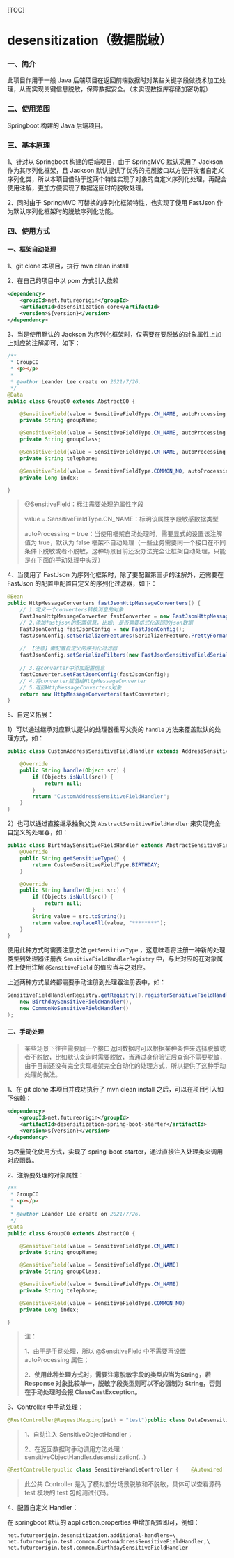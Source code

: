 [TOC]

# desensitization（数据脱敏）

### 一、简介

此项目作用于一般 Java 后端项目在返回前端数据时对某些关键字段做技术加工处理，从而实现关键信息脱敏，保障数据安全。（未实现数据库存储加密功能）

### 二、使用范围

Springboot 构建的 Java 后端项目。

### 三、基本原理

1、针对以 Springboot 构建的后端项目，由于 SpringMVC 默认采用了 Jackson 作为其序列化框架，且 Jackson 默认提供了优秀的拓展接口以方便开发者自定义序列化类，所以本项目借助于这两个特性实现了对象的自定义序列化处理，再配合使用注解，更加方便实现了数据返回时的脱敏处理。

2、同时由于 SpringMVC 可替换的序列化框架特性，也实现了使用 FastJson 作为默认序列化框架时的脱敏序列化功能。

### 四、使用方式

#### 一、框架自动处理

1、git clone 本项目，执行 mvn clean install

2、在自己的项目中以 pom 方式引入依赖

```xml
<dependency>
	<groupId>net.futureorigin</groupId>
	<artifactId>desensitization-core</artifactId>
	<version>${version}</version>
</dependency>
```

3、当是使用默认的 Jackson 为序列化框架时，仅需要在要脱敏的对象属性上加上对应的注解即可，如下：

```java
/**
 * GroupCO
 * <p></p>
 *
 * @author Leander Lee create on 2021/7/26.
 */
@Data
public class GroupCO extends AbstractCO {

    @SensitiveField(value = SensitiveFieldType.CN_NAME, autoProcessing = true)
    private String groupName;

    @SensitiveField(value = SensitiveFieldType.CN_NAME, autoProcessing = true)
    private String groupClass;

    @SensitiveField(value = SensitiveFieldType.CN_NAME, autoProcessing = true)
    private String telephone;

    @SensitiveField(value = SensitiveFieldType.COMMON_NO, autoProcessing = true)
    private Long index;

}

```

> @SensitiveField：标注需要处理的属性字段
>
> value = SensitiveFieldType.CN_NAME：标明该属性字段敏感数据类型
>
> autoProcessing = true：当使用框架自动处理时，需要显式的设置该注解值为 true，默认为 false 框架不自动处理（一些业务需要同一个接口在不同条件下脱敏或者不脱敏，这种场景目前还没办法完全让框架自动处理，只能是在下面的手动处理中实现）
>
>

4、当使用了 FastJson 为序列化框架时，除了要配置第三步的注解外，还需要在 FastJson 的配置中配置自定义的序列化过滤器，如下：

```java
@Bean
public HttpMessageConverters fastJsonHttpMessageConverters() {
    // 1.定义一个converters转换消息的对象
    FastJsonHttpMessageConverter fastConverter = new FastJsonHttpMessageConverter();
    // 2.添加fastjson的配置信息，比如: 是否需要格式化返回的json数据
    FastJsonConfig fastJsonConfig = new FastJsonConfig();
    fastJsonConfig.setSerializerFeatures(SerializerFeature.PrettyFormat);
    
    // 【注意】需配置自定义的序列化过滤器
    fastJsonConfig.setSerializeFilters(new FastJsonSensitiveFieldSerializer());
    
    // 3.在converter中添加配置信息
    fastConverter.setFastJsonConfig(fastJsonConfig);
    // 4.将converter赋值给HttpMessageConverter
    // 5.返回HttpMessageConverters对象
    return new HttpMessageConverters(fastConverter);
}
```

5、自定义拓展：

1）可以通过继承对应默认提供的处理器重写父类的 `handle` 方法来覆盖默认的处理方式，如：

```java
public class CustomAddressSensitiveFieldHandler extends AddressSensitiveFieldHandler {

    @Override
    public String handle(Object src) {
        if (Objects.isNull(src)) {
            return null;
        }
        return "CustomAddressSensitiveFieldHandler";
    }
}
```

2）也可以通过直接继承抽象父类 `AbstractSensitiveFieldHandler` 来实现完全自定义的处理器，如：

```java
public class BirthdaySensitiveFieldHandler extends AbstractSensitiveFieldHandler {
    @Override
    public String getSensitiveType() {
        return CustomSensitiveFieldType.BIRTHDAY;
    }

    @Override
    public String handle(Object src) {
        if (Objects.isNull(src)) {
            return null;
        }
        String value = src.toString();
        return value.replaceAll(value, "********");
    }
}
```

使用此种方式时需要注意方法 `getSensitiveType` ，这意味着将注册一种新的处理类型到处理器注册表 `SensitiveFieldHandlerRegistry` 中，与此对应的在对象属性上使用注解 `@SensitiveField` 的值应当与之对应。

上述两种方式最终都需要手动注册到处理器注册表中，如：

```java
SensitiveFieldHandlerRegistry.getRegistry().registerSensitiveFieldHandler(
	new BirthdaySensitiveFieldHandler(),
	new CommonNoSensitiveFieldHandler()
);
```

#### 二、手动处理

> 某些场景下往往需要同一个接口返回数据时可以根据某种条件来选择脱敏或者不脱敏，比如默认查询时需要脱敏，当通过身份验证后查询不需要脱敏，由于目前还没有完全实现框架完全自动化的处理方式，所以提供了这种手动处理的做法。

1、在 git clone 本项目并成功执行了 mvn clean install 之后，可以在项目引入如下依赖：

```xml
<dependency>
	<groupId>net.futureorigin</groupId>
	<artifactId>desensitization-spring-boot-starter</artifactId>
	<version>${version}</version>
</dependency>
```

为尽量简化使用方式，实现了 spring-boot-starter，通过直接注入处理类来调用对应函数。

2、注解要处理的对象属性：

```java
/**
 * GroupCO
 * <p></p>
 *
 * @author Leander Lee create on 2021/7/26.
 */
@Data
public class GroupCO extends AbstractCO {

    @SensitiveField(value = SensitiveFieldType.CN_NAME)
    private String groupName;

    @SensitiveField(value = SensitiveFieldType.CN_NAME)
    private String groupClass;

    @SensitiveField(value = SensitiveFieldType.CN_NAME)
    private String telephone;

    @SensitiveField(value = SensitiveFieldType.COMMON_NO)
    private Long index;

}
```

> 注：
>
> 1、由于是手动处理，所以 @SensitiveField 中不需要再设置 autoProcessing 属性；
>
> 2、**使用此种处理方式时，需要注意脱敏字段的类型应当为String，若 Response 对象比较单一，脱敏字段类型则可以不必强制为 String，否则在手动处理时会报 ClassCastException。**

3、Controller 中手动处理：

```java
@RestController@RequestMapping(path = "test")public class DataDesensitizationTestController extends SensitiveHandleController {    @Autowired    private SensitiveObjectHandler sensitiveObjectHandler;    @GetMapping(path = "getUser")    public ResponseEntity<Object> getUser() {        UserCO userCO = generateUser(0);        return ResponseEntity.ok(nonDesensitization()                ? userCO : sensitiveObjectHandler.desensitization(userCO));    }}
```

> 1、自动注入 SensitiveObjectHandler；
>
> 2、在返回数据时手动调用方法处理：sensitiveObjectHandler.desensitization(...)

```java
@RestControllerpublic class SensitiveHandleController {    @Autowired    private HttpServletRequest request;    protected boolean nonDesensitization() {        if (null == request.getHeader("Non-Desensitization")) {            return false;        }        return Boolean.parseBoolean(request.getHeader("Non-Desensitization"));    }}
```

> 此公共 Controller 是为了模拟部分场景脱敏和不脱敏，具体可以查看源码 test 模块的 test 包的测试代码。

4、配置自定义 Handler：

在 springboot 默认的 application.properties 中增加配置即可，例如：

```properties
net.futureorigin.desensitization.additional-handlers=\  net.futureorigin.test.common.CustomAddressSensitiveFieldHandler,\  net.futureorigin.test.common.BirthdaySensitiveFieldHandler
```

